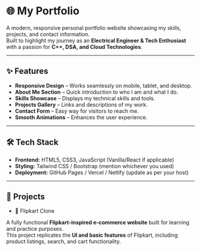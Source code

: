 # 🌐 My Portfolio

A modern, responsive personal portfolio website showcasing my skills, projects, and contact information.  
Built to highlight my journey as an **Electrical Engineer & Tech Enthusiast** with a passion for **C++, DSA, and Cloud Technologies**.

---

## ✨ Features
- **Responsive Design** – Works seamlessly on mobile, tablet, and desktop.
- **About Me Section** – Quick introduction to who I am and what I do.
- **Skills Showcase** – Displays my technical skills and tools.
- **Projects Gallery** – Links and descriptions of my work.
- **Contact Form** – Easy way for visitors to reach me.
- **Smooth Animations** – Enhances the user experience.

---

## 🛠 Tech Stack
- **Frontend:** HTML5, CSS3, JavaScript (Vanilla/React if applicable)
- **Styling:** Tailwind CSS / Bootstrap (mention whichever you used)
- **Deployment:** GitHub Pages / Vercel / Netlify (update as per your host)

---

## 📂 Projects
- 🛒 Flipkart Clone

A fully functional **Flipkart-inspired e-commerce website** built for learning and practice purposes.  
This project replicates the **UI and basic features** of Flipkart, including product listings, search, and cart functionality.
